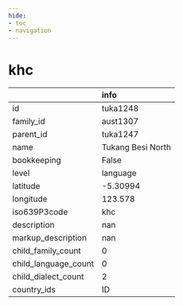 ```yaml
---
hide:
- toc
- navigation
---
```

# khc
|                      | info              |
|:---------------------|:------------------|
| id                   | tuka1248          |
| family_id            | aust1307          |
| parent_id            | tuka1247          |
| name                 | Tukang Besi North |
| bookkeeping          | False             |
| level                | language          |
| latitude             | -5.30994          |
| longitude            | 123.578           |
| iso639P3code         | khc               |
| description          | nan               |
| markup_description   | nan               |
| child_family_count   | 0                 |
| child_language_count | 0                 |
| child_dialect_count  | 2                 |
| country_ids          | ID                |